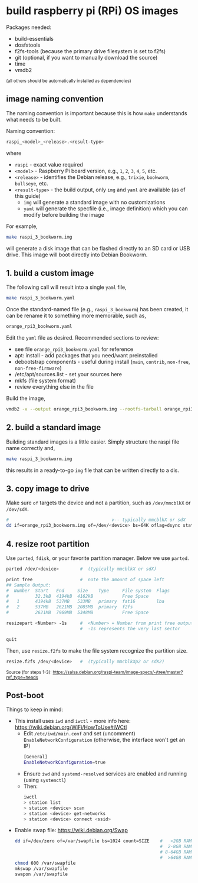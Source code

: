 # build raspberry pi (RPi) OS images

Packages needed:
- build-essentials
- dosfstools
- f2fs-tools (because the primary drive filesystem is set to f2fs)
- git (optional, if you want to manually download the source)
- time
- vmdb2

<sup>(all others should be automatically installed as dependencies)</sup>

## image naming convention

The naming convention is important because this is how `make` understands what needs to be built.

Naming convention:
```bash
raspi_<model>_<release>.<result-type>
```
where
- `raspi` - exact value required
- `<model>` - Raspberry Pi board version, e.g., `1`, `2`, `3`, `4`, `5`, etc.
- `<release>` - identifies the Debian release, e.g., `trixie`, `bookworm`, `bullseye`, etc.
- `<result-type>` - the build output, only `img` and `yaml` are available (as of this guide)
  - `img` will generate a standard image with no customizations
  - `yaml` will generate the specfile (i.e., image definition) which you can modify before building the image

For example,
```bash
make raspi_3_bookworm.img
```
will generate a disk image that can be flashed directly to an SD card or USB drive. This image will boot directly into Debian Bookworm.

## 1. build a custom image

The following call will result into a single `yaml` file,
```bash
make raspi_3_bookworm.yaml
```

Once the standard-named file (e.g., `raspi_3_bookworm`) has been created, it can be rename it to something more memorable, such as,
```bash
orange_rpi3_bookworm.yaml
```

Edit the `yaml` file as desired. Recommended sections to review:
- see file `orange_rpi3_bookworm.yaml` for reference
- apt: install - add packages that you need/want preinstalled
- debootstrap components - useful during install (`main`, `contrib`, `non-free`, `non-free-firmware`)
- /etc/apt/sources.list - set your sources here
- mkfs (file system format)
- review everything else in the file

Build the image,
```bash
vmdb2 -v --output orange_rpi3_bookworm.img --rootfs-tarball orange_rpi3_bookworm.tar.gz --log orange_rpi3_bookworm.log orange_rpi3_bookworm.yaml
```

## 2. build a standard image

Building standard images is a little easier. Simply structure the raspi file name correctly and,
```bash
make raspi_3_bookworm.img
```
this results in a ready-to-go `img` file that can be written directly to a dis.

## 3. copy image to drive

Make sure `of` targets the device and not a partition, such as `/dev/mmcblkX` or `/dev/sdX`.

```bash
#                                       v-- typically mmcblkX or sdX
dd if=orange_rpi3_bookworm.img of=/dev/<device> bs=64K oflag=dsync status=progressm
```

## 4. resize root partition

Use `parted`, `fdisk`, or your favorite partition manager. Below we use `parted`.

```bash
parted /dev/<device>        #  (typically mmcblkX or sdX)

print free                  #  note the amount of space left
## Sample Output:
#  Number  Start   End     Size    Type     File system  Flags
#          32.3kB  4194kB  4162kB           Free Space
#   1      4194kB  537MB   533MB   primary  fat16        lba
#   2      537MB   2621MB  2085MB  primary  f2fs
#          2621MB  7969MB  5348MB           Free Space

resizepart <Number> -1s     #  <Number> = Number from print free output
                            #  -1s represents the very last sector

quit
```

Then, use `resize.f2fs` to make the file system recognize the partition size.

```bash
resize.f2fs /dev/<device>   #  (typically mmcblkXp2 or sdX2)
```

<sup>Source (for steps 1-3): https://salsa.debian.org/raspi-team/image-specs/-/tree/master?ref_type=heads</sup>

## Post-boot

Things to keep in mind:
- This install uses `iwd` and `iwctl` - more info here: https://wiki.debian.org/WiFi/HowToUse#IWCtl
  - Edit `/etc/iwd/main.conf` and set (uncomment) `EnableNetworkConfiguration` (otherwise, the interface won't get an IP)
    ```bash
    [General]
    EnableNetworkConfiguration=true
    ```
  - Ensure `iwd` and `systemd-resolved` services are enabled and running (using `systemctl`)
  - Then:
    ```bash
    iwctl
    > station list
    > station <device> scan
    > station <device> get-networks
    > station <device> connect <ssid>
    ```
- Enable swap file: https://wiki.debian.org/Swap
  ```bash
  dd if=/dev/zero of=/var/swapfile bs=1024 count=SIZE    #   <2GB RAM: 2x RAM or equal to RAM for hibernation.
                                                         #  2-8GB RAM: Equal to RAM or 2x RAM for hibernation. 
                                                         # 8-64GB RAM: At least 4GB, or 1.5x RAM for hibernation. 
                                                         #  >64GB RAM: Minimum 4GB, hibernation not recommended.
  chmod 600 /var/swapfile
  mkswap /var/swapfile
  swapon /var/swapfile
  ```
